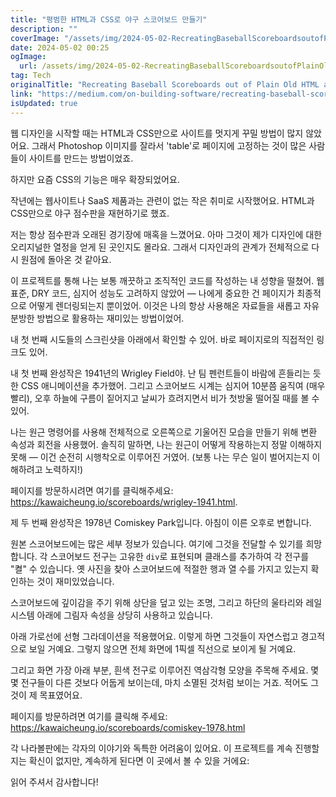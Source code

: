 ```yaml
---
title: "평범한 HTML과 CSS로 야구 스코어보드 만들기"
description: ""
coverImage: "/assets/img/2024-05-02-RecreatingBaseballScoreboardsoutofPlainOldHTMLandCSS_0.png"
date: 2024-05-02 00:25
ogImage:
  url: /assets/img/2024-05-02-RecreatingBaseballScoreboardsoutofPlainOldHTMLandCSS_0.png
tag: Tech
originalTitle: "Recreating Baseball Scoreboards out of Plain Old HTML and CSS"
link: "https://medium.com/on-building-software/recreating-baseball-scoreboards-out-of-plain-old-html-and-css-55576f771920"
isUpdated: true
---
```


웹 디자인을 시작할 때는 HTML과 CSS만으로 사이트를 멋지게 꾸밀 방법이 많지 않았어요. 그래서 Photoshop 이미지를 잘라서 'table'로 페이지에 고정하는 것이 많은 사람들이 사이트를 만드는 방법이었죠.

하지만 요즘 CSS의 기능은 매우 확장되었어요.

작년에는 웹사이트나 SaaS 제품과는 관련이 없는 작은 취미로 시작했어요. HTML과 CSS만으로 야구 점수판을 재현하기로 했죠.

저는 항상 점수판과 오래된 경기장에 매혹을 느꼈어요. 아마 그것이 제가 디자인에 대한 오리지널한 열정을 얻게 된 곳인지도 몰라요. 그래서 디자인과의 관계가 전체적으로 다시 원점에 돌아온 것 같아요.

<!-- seedividend - 사각형 -->

<ins class="adsbygoogle"
     style="display:block"
     data-ad-client="ca-pub-4877378276818686"
     data-ad-slot="1898504329"
     data-ad-format="auto"
     data-full-width-responsive="true"></ins>

<script>
     (adsbygoogle = window.adsbygoogle || []).push({});
</script>

이 프로젝트를 통해 나는 보통 깨끗하고 조직적인 코드를 작성하는 내 성향을 떨쳤어. 웹 표준, DRY 코드, 심지어 성능도 고려하지 않았어 — 나에게 중요한 건 페이지가 최종적으로 어떻게 렌더링되는지 뿐이었어. 이것은 나의 항상 사용해온 자료들을 새롭고 자유분방한 방법으로 활용하는 재미있는 방법이었어.

내 첫 번째 시도들의 스크린샷을 아래에서 확인할 수 있어. 바로 페이지로의 직접적인 링크도 있어.

내 첫 번째 완성작은 1941년의 Wrigley Field야. 난 팀 펜런트들이 바람에 흔들리는 듯한 CSS 애니메이션을 추가했어. 그리고 스코어보드 시계는 심지어 10분쯤 움직여 (매우 빨리), 오후 하늘에 구름이 짙어지고 날씨가 흐려지면서 비가 첫방울 떨어질 때를 볼 수 있어.

나는 원근 명령어를 사용해 전체적으로 오른쪽으로 기울어진 모습을 만들기 위해 변환 속성과 회전을 사용했어. 솔직히 말하면, 나는 원근이 어떻게 작용하는지 정말 이해하지 못해 — 이건 순전히 시행착오로 이루어진 거였어. (보통 나는 무슨 일이 벌어지는지 이해하려고 노력하지!)

<!-- seedividend - 사각형 -->

<ins class="adsbygoogle"
     style="display:block"
     data-ad-client="ca-pub-4877378276818686"
     data-ad-slot="1898504329"
     data-ad-format="auto"
     data-full-width-responsive="true"></ins>

<script>
     (adsbygoogle = window.adsbygoogle || []).push({});
</script>

페이지를 방문하시려면 여기를 클릭해주세요: https://kawaicheung.io/scoreboards/wrigley-1941.html.

제 두 번째 완성작은 1978년 Comiskey Park입니다. 아침이 이른 오후로 변합니다.

원본 스코어보드에는 많은 세부 정보가 있습니다. 여기에 그것을 전달할 수 있기를 희망합니다. 각 스코어보드 전구는 고유한 `div`로 표현되며 클래스를 추가하여 각 전구를 "켤" 수 있습니다. 옛 사진을 찾아 스코어보드에 적절한 행과 열 수를 가지고 있는지 확인하는 것이 재미있었습니다.

스코어보드에 깊이감을 주기 위해 상단을 덮고 있는 조명, 그리고 하단의 울타리와 레일 시스템 아래에 그림자 속성을 상당히 사용하고 있습니다.

<!-- seedividend - 사각형 -->

<ins class="adsbygoogle"
     style="display:block"
     data-ad-client="ca-pub-4877378276818686"
     data-ad-slot="1898504329"
     data-ad-format="auto"
     data-full-width-responsive="true"></ins>

<script>
     (adsbygoogle = window.adsbygoogle || []).push({});
</script>

아래 가로선에 선형 그라데이션을 적용했어요. 이렇게 하면 그것들이 자연스럽고 경고적으로 보일 거예요. 그렇지 않으면 전체 화면에 1픽셀 직선으로 보이게 될 거예요.

그리고 화면 가장 아래 부분, 흰색 전구로 이루어진 역삼각형 모양을 주목해 주세요. 몇몇 전구들이 다른 것보다 어둡게 보이는데, 마치 소멸된 것처럼 보이는 거죠. 적어도 그것이 제 목표였어요.

페이지를 방문하려면 여기를 클릭해 주세요: https://kawaicheung.io/scoreboards/comiskey-1978.html

각 나라볼판에는 각자의 이야기와 독특한 어려움이 있어요. 이 프로젝트를 계속 진행할지는 확신이 없지만, 계속하게 된다면 이 곳에서 볼 수 있을 거에요:

<!-- seedividend - 사각형 -->

<ins class="adsbygoogle"
     style="display:block"
     data-ad-client="ca-pub-4877378276818686"
     data-ad-slot="1898504329"
     data-ad-format="auto"
     data-full-width-responsive="true"></ins>

<script>
     (adsbygoogle = window.adsbygoogle || []).push({});
</script>

읽어 주셔서 감사합니다!
